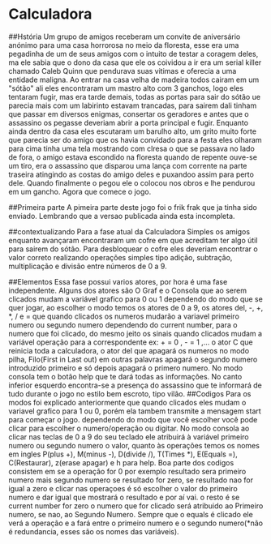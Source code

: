 # Calculadora
 ##Hstória
Um grupo de amigos receberam um convite de aniversário anónimo para uma casa horrorosa no meio da floresta, esse era uma pegadinha de um de seus amigos com o intuito de testar a coragem deles, ma ele sabia que o dono da casa que ele os coividou a ir era um serial killer chamado Caleb Quinn que pendurava suas vitimas e oferecia a uma entidade maligna.
Ao entrar na casa velha de madeira todos cairam em um "sótão" ali eles encontraram um mastro alto com 3 ganchos, logo eles tentaram fugir, mas era tarde demais, todas as portas para sair do sótão ue parecia mais com um labirinto estavam trancadas, para sairem dali tinham que passar em diversos enigmas, consertar os geradores e antes que o assassino os pegasse deveriam abrir a porta principal e fugir.
Enquanto ainda dentro da casa eles escutaram um barulho alto, um grito muito forte que parecia ser do amigo que os havia convidado para a festa eles olharam para cima tinha uma tela mostrando com clresa o que se passava no lado de fora, o amigo estava escondido na floresta quando de repente ouve-se um tiro, era o assassino que disparou uma lança com corrente na parte traseira atingindo as costas do amigo deles e puxandoo assim para perto dele. Quando finalmente o pegou ele o colocou nos obros e lhe pendurou em um gancho.
Agora que comece o jogo.

 ##Primeira parte
A pimeira parte deste jogo foi o frik frak que ja tinha sido enviado.
Lembrando que a versao publicada ainda esta incompleta.

 ##contextualizando
Para a fase atual da Calculadora Simples os amigos enquanto avançaram encontraram um cofre em que acreditam ter algo útil para sairem do sótão. Para desbloquear o cofre eles deveriam encontrar o valor correto realizando operações simples tipo adição, subtração, multiplicação e divisão entre números de 0 a 9.

 ##Elementos
Essa fase possui varios atores, por hora é uma fase independente. Alguns dos atores são O Graf e o Consola que ao serem clicados mudam a variável grafico para 0 ou 1 dependendo do modo que se quer jogar, ao escolher o modo temos os atores de 0 a 9, os atores del,  -, +, *, / e = que quando clicados os numeros mudarão a variavel primeiro numero ou segundo numero dependendo do current number, para o numero que foi clicado, do mesmo jeito os sinais quando clicados mudam a variável operação para a correspondente ex: + = 0 , - = 1  ,... o ator C que reinicia toda a calculadora, o ator del que apagará os numeros no modo pilha, Filo(First in Last out) em outras palavras apagará o segundo numero introduzido primeiro e só depois apagará o primero numero. No modo consola tem o botão help que te dará todas as informações. 
No canto inferior esquerdo encontra-se a presença do assassino que te informará de tudo durante o jogo no estilo bem escroto, tipo vilão.
 ##Codigos
Para os modos foi explicado anteriormente que quando clicados eles mudam o variavel grafico para 1 ou 0, porém ela tambem transmite a mensagem start para começar o jogo.
dependendo do modo que você escolher você pode clicar para escolher o numero/operação ou digitar. No modo consola ao clicar nas teclas de 0 a 9 do seu teclado ele atribuirá à variável primeiro numero ou segundo numero o valor, quanto às operações temos os nomes em ingles P(plus +), M(minus -), D(divide /), T(Times *), E(Equals =), C(Restaurar), z(erase apagar) e h para help.
Boa parte dos codigos consistem em se a operação for 0 por exemplo resultado sera primeiro numero mais segundo numero se resultado for zero, se resultado nao for igual a zero e clicar nas operaçoes é só escolher o valor do primeiro numero e dar igual que mostrará o resultado e por aí vai. o resto é se current number for zero o numero que for clicado será atribuido ao Primeiro numero, se nao, ao Segundo Numero.
Sempre que o equals é clicado ele verá a operação e a fará entre o primeiro numero e o segundo numero(*não é redundancia, esses são os nomes das variáveis).
